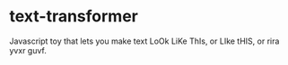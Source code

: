 # text-transformer
Javascript toy that lets you make text LoOk LiKe ThIs, or LIke tHIS, or rira yvxr guvf.
